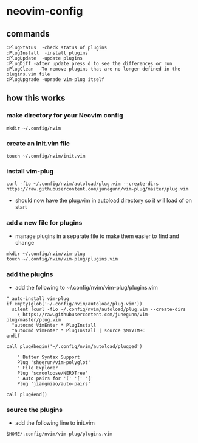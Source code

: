 # neovim-config

## commands
~~~
:PlugStatus  -check status of plugins
:PlugInstall  -install plugins
:PlugUpdate  -update plugins
:PlugDiff -after update press d to see the differences or run
:PlugClean  -To remove plugins that are no longer defined in the plugins.vim file
:PlugUpgrade -uprade vim-plug itself
~~~
## how this works

### make directory for your Neovim config
~~~
mkdir ~/.config/nvim
~~~

### create an init.vim file
~~~
touch ~/.config/nvim/init.vim
~~~

### install vim-plug
~~~
curl -fLo ~/.config/nvim/autoload/plug.vim --create-dirs https://raw.githubusercontent.com/junegunn/vim-plug/master/plug.vim
~~~
* should now have the plug.vim in autoload directory so it will load of on start

### add a new file for plugins
* manage plugins in a separate file to make them easier to find and change
~~~
mkdir ~/.config/nvim/vim-plug
touch ~/.config/nvim/vim-plug/plugins.vim
~~~

### add the plugins
* add the following to ~/.config/nvim/vim-plug/plugins.vim
~~~
" auto-install vim-plug
if empty(glob('~/.config/nvim/autoload/plug.vim'))
  silent !curl -fLo ~/.config/nvim/autoload/plug.vim --create-dirs
    \ https://raw.githubusercontent.com/junegunn/vim-plug/master/plug.vim
  "autocmd VimEnter * PlugInstall
  "autocmd VimEnter * PlugInstall | source $MYVIMRC
endif

call plug#begin('~/.config/nvim/autoload/plugged')

    " Better Syntax Support
    Plug 'sheerun/vim-polyglot'
    " File Explorer
    Plug 'scrooloose/NERDTree'
    " Auto pairs for '(' '[' '{'
    Plug 'jiangmiao/auto-pairs'

call plug#end()
~~~

### source the plugins
* add the following line to init.vim
~~~
$HOME/.config/nvim/vim-plug/plugins.vim
~~~
